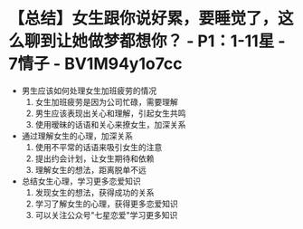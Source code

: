 # 【总结】女生跟你说好累，要睡觉了，这么聊到让她做梦都想你？ - P1：1-11星 - 7情子 - BV1M94y1o7cc

-   男生应该如何处理女生加班疲劳的情况
    1.  女生加班疲劳是因为公司忙碌，需要理解
    2.  男生应该表现出关心和理解，引起女生共鸣
    3.  使用暧昧的话语和关心来撩女生，加深关系
-   通过理解女生的心理，加深关系
    1.  使用不平常的话语来吸引女生的注意
    2.  提出约会计划，让女生期待和依赖
    3.  理解女生的想法，距离脱单不远
-   总结女生心理，学习更多恋爱知识
    1.  发现女生的想法，获得成功的关系
    2.  学习了解女生的心理，获得更多恋爱知识
    3.  可以关注公众号"七星恋爱"学习更多知识